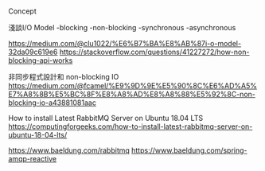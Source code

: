 # 

Concept

淺談I/O Model
-blocking
-non-blocking
-synchronous
-asynchronous

https://medium.com/@clu1022/%E6%B7%BA%E8%AB%87i-o-model-32da09c619e6
https://stackoverflow.com/questions/41227272/how-non-blocking-api-works

非同步程式設計和 non-blocking IO
https://medium.com/@fcamel/%E9%9D%9E%E5%90%8C%E6%AD%A5%E7%A8%8B%E5%BC%8F%E8%A8%AD%E8%A8%88%E5%92%8C-non-blocking-io-a43881081aac

How to install Latest RabbitMQ Server on Ubuntu 18.04 LTS
https://computingforgeeks.com/how-to-install-latest-rabbitmq-server-on-ubuntu-18-04-lts/


https://www.baeldung.com/rabbitmq
https://www.baeldung.com/spring-amqp-reactive
